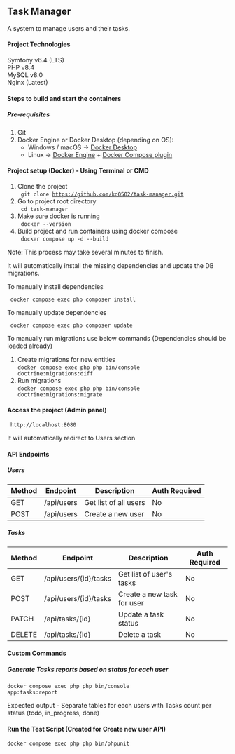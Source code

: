 ## Task Manager
A system to manage users and their tasks.

#### Project Technologies
Symfony v6.4 (LTS)\
PHP v8.4 \
MySQL v8.0 \
Nginx (Latest)

#### Steps to build and start the containers
##### Pre-requisites
1. Git
2. Docker Engine or Docker Desktop (depending on OS):
    - Windows / macOS → [Docker Desktop](https://www.docker.com/products/docker-desktop?utm_source=chatgpt.com)
    - Linux → [Docker Engine](https://docs.docker.com/engine/install/?utm_source=chatgpt.com) + [Docker Compose plugin](https://docs.docker.com/compose/install/?utm_source=chatgpt.com)
    
#### Project setup (Docker) - Using Terminal or CMD
1. Clone the project \
    <code> git clone https://github.com/kd0502/task-manager.git </code>
2. Go to project root directory \
    <code> cd task-manager </code>
3. Make sure docker is running \
    <code> docker --version </code>
4. Build project and run containers using docker compose \
    <code> docker compose up -d --build </code>
    
Note: This process may take several minutes to finish.

It will automatically install the missing dependencies and update the DB migrations.

To manually install dependencies

<code> docker compose exec php composer install </code>

To manually update dependencies

<code> docker compose exec php composer update </code>


To manually run migrations use below commands (Dependencies should be loaded already)

1. Create migrations for new entities \
    <code>docker compose exec php php bin/console doctrine:migrations:diff</code>
2. Run migrations \
    <code>docker compose exec php php bin/console doctrine:migrations:migrate</code>
    
#### Access the project (Admin panel)

<code> http://localhost:8080 </code>

It will automatically redirect to Users section


#### API Endpoints

##### Users

| Method | Endpoint        | Description           | Auth Required |
| ------ | --------------- | --------------------- | ------------- |
| GET    | /api/users      | Get list of all users | No            |
| POST   | /api/users      | Create a new user     | No            |


##### Tasks

| Method | Endpoint                | Description                | Auth Required |
| ------ | ----------------------- | -------------------------- | ------------- |
| GET    | /api/users/{id}/tasks   | Get list of user's tasks   | No            |
| POST   | /api/users/{id}/tasks   | Create a new task for user | No            |
| PATCH  | /api/tasks/{id}         | Update a task status       | No            |
| DELETE | /api/tasks/{id}         | Delete a task              | No            |

#### Custom Commands

##### Generate Tasks reports based on status for each user

<code>docker compose exec php php bin/console app:tasks:report</code>

Expected output - Separate tables for each users with Tasks count per status (todo, in_progress, done)


#### Run the Test Script (Created for Create new user API)

<code>docker compose exec php php bin/phpunit</code>